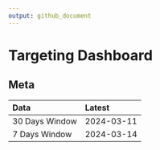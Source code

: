 ```yaml
---
output: github_document
---
```


# Targeting Dashboard



## Meta


|Data           |Latest     |
|:--------------|:----------|
|30 Days Window |2024-03-11 |
|7 Days Window  |2024-03-14 |

